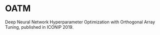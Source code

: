 # OATM
Deep Neural Network Hyperparameter Optimization with Orthogonal Array Tuning, published in ICONIP 2019.
